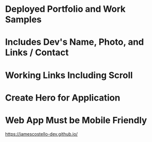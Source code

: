# Deployed Portfolio and Work Samples

# Includes Dev's Name, Photo, and Links / Contact

# Working Links Including Scroll

# Create Hero for Application

# Web App Must be Mobile Friendly 

https://jamescostello-dev.github.io/
